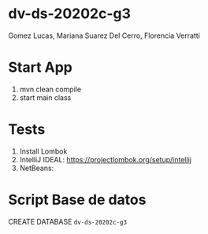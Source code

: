 # dv-ds-20202c-g3

Gomez Lucas, Mariana Suarez Del Cerro, Florencia Verratti

# Start App

1. mvn clean compile
2. start main class

# Tests

1. Install Lombok
2. IntelliJ IDEAL: https://projectlombok.org/setup/intellij
2. NetBeans:

# Script Base de datos

CREATE DATABASE `dv-ds-20202c-g3`
